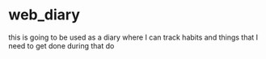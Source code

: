 # web_diary
this is going to be used as a diary where I can track habits and things that I need to get done during that do 
